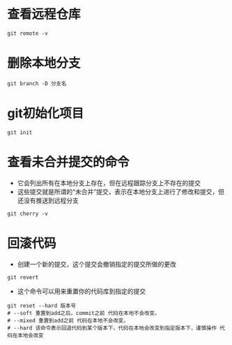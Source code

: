# 查看远程仓库
```shell
git remote -v
```
# 删除本地分支
```shell
git branch -D 分支名
```

# git初始化项目
```shell
git init
```

# 查看未合并提交的命令
* 它会列出所有在本地分支上存在，但在远程跟踪分支上不存在的提交
* 这些提交就是所谓的“未合并”提交，表示在本地分支上进行了修改和提交，但还没有推送到远程分支
```shell
git cherry -v
```
# 回滚代码
* 创建一个新的提交，这个提交会撤销指定的提交所做的更改
```shell
git revert
```
* 这个命令可以用来重置你的代码库到指定的提交
```shell
git reset --hard 版本号 
# --soft 重置到add之后，commit之前 代码在本地不会改变。
# --mixed 重置到add之前 代码在本地不会改变。
# --hard 该命令表示回退代码到某个版本下，代码在本地会改变到指定版本下，谨慎操作 代码在本地会改变
```